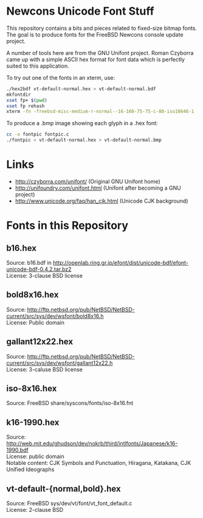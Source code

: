 Newcons Unicode Font Stuff
==========================

This repository contains a bits and pieces related to fixed-size bitmap fonts.
The goal is to produce fonts for the FreeBSD Newcons console update project.

A number of tools here are from the GNU Unifont project.  Roman Czyborra came
up with a simple ASCII hex format for font data which is perfectly suited to
this application.

To try out one of the fonts in an xterm, use:
```sh
./hex2bdf vt-default-normal.hex > vt-default-normal.bdf
mkfontdir
xset fp+ $(pwd)
xset fp rehash
xterm -fn -freebsd-misc-medium-r-normal--16-160-75-75-c-80-iso10646-1
```

To produce a .bmp image showing each glyph in a .hex font:
```sh
cc -o fontpic fontpic.c
./fontpic < vt-default-normal.hex > vt-default-normal.bmp
```

Links
=====
* http://czyborra.com/unifont/ (Original GNU Unifont home)
* http://unifoundry.com/unifont.html (Unifont after becoming a GNU project)
* http://www.unicode.org/faq/han_cjk.html (Unicode CJK background)

Fonts in this Repository
========================

b16.hex
-------
Source: b16.bdf in http://openlab.ring.gr.jp/efont/dist/unicode-bdf/efont-unicode-bdf-0.4.2.tar.bz2  
License: 3-clause BSD license  

bold8x16.hex
------------
Source: http://ftp.netbsd.org/pub/NetBSD/NetBSD-current/src/sys/dev/wsfont/bold8x16.h  
License: Public domain  

gallant12x22.hex
----------------
Source: http://ftp.netbsd.org/pub/NetBSD/NetBSD-current/src/sys/dev/wsfont/gallant12x22.h  
License: 3-caluse BSD license  

iso-8x16.hex
------------
Source: FreeBSD share/syscons/fonts/iso-8x16.fnt  

k16-1990.hex
------------
Source: http://web.mit.edu/ghudson/dev/nokrb/third/intlfonts/Japanese/k16-1990.bdf  
License: public domain  
Notable content: CJK Symbols and Punctuation, Hiragana, Katakana, CJK Unified Ideographs  

vt-default-{normal,bold}.hex
----------------------------
Source: FreeBSD sys/dev/vt/font/vt_font_default.c  
License: 2-clause BSD  
